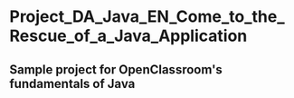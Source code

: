 # Project_DA_Java_EN_Come_to_the_Rescue_of_a_Java_Application
## Sample project for OpenClassroom's fundamentals of Java